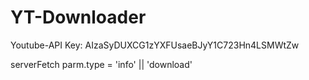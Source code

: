 # YT-Downloader

Youtube-API Key: AIzaSyDUXCG1zYXFUsaeBJyY1C723Hn4LSMWtZw

serverFetch parm.type = 'info' || 'download'
